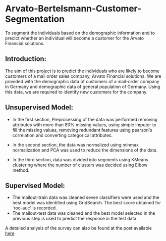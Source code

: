 # Arvato-Bertelsmann-Customer-Segmentation
To segment the individuals based on the demographic information and to predict whether an individual will become a customer for the Arvato Financial solutions.
## Introduction:
The aim of this project is to predict the individuals who are likely to become customers of a mail order sales company, Arvato Financial solutions. We are provided with the demographic data of customers of a mail-order company in Germany and demographic data of general population of Germany.  Using this data, we are required to identify new customers for the company.

## Unsupervised Model:
 - In the first section, Preprocessing of the data was performed removing attributes with more than 80% missing values, using simple imputer to fill the missing values, removing redundant features using pearson's correlation and converting categorical attributes. 

 - In the second section, the data was normalized using minmax normalization and PCA was used to reduce the dimensions of the data.
 - In the third section, data was divided into segments using KMeans clustering where the number of clusters was decided using Elbow method. 

## Supervised Model:
 - The mailout-train data was cleaned seven classifiers were used and the best model was identified using GridSearch. The best score obtained for 'roc-auc' is recorded. 
 - The mailout-test data was cleaned and the best model selected in the previous step is used to predict the response in the test data.
 
 
A detailed analysis of the survey can also be found at the post available [here](https://medium.com/@deepa.kanna2001/capstone-project-arvato-bertelsmann-customer-segmentation-555de5b4fdc5)
